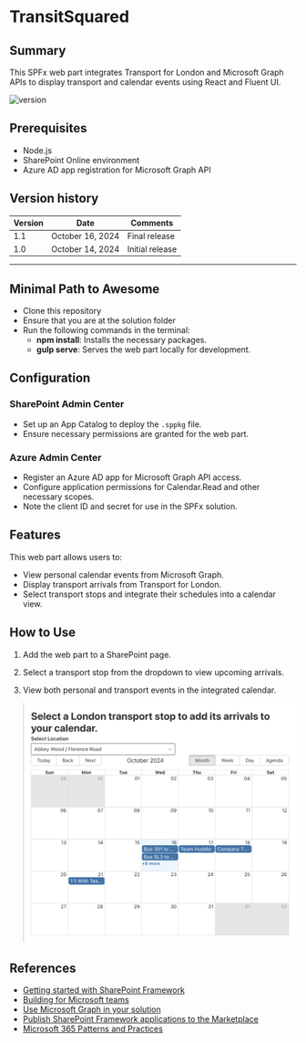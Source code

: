 # TransitSquared

## Summary

This SPFx web part integrates Transport for London and Microsoft Graph APIs to display transport and calendar events using React and Fluent UI.

![version](https://img.shields.io/badge/version-1.20.0-green.svg)

## Prerequisites

- Node.js
- SharePoint Online environment
- Azure AD app registration for Microsoft Graph API

## Version history

| Version | Date             | Comments        |
| ------- | ---------------- | --------------- |
| 1.1     | October 16, 2024 | Final release   |
| 1.0     | October 14, 2024 | Initial release |

---

## Minimal Path to Awesome

- Clone this repository
- Ensure that you are at the solution folder
- Run the following commands in the terminal:
  - **npm install**: Installs the necessary packages.
  - **gulp serve**: Serves the web part locally for development.

## Configuration

### SharePoint Admin Center

- Set up an App Catalog to deploy the `.sppkg` file.
- Ensure necessary permissions are granted for the web part.

### Azure Admin Center

- Register an Azure AD app for Microsoft Graph API access.
- Configure application permissions for Calendar.Read and other necessary scopes.
- Note the client ID and secret for use in the SPFx solution.

## Features

This web part allows users to:

- View personal calendar events from Microsoft Graph.
- Display transport arrivals from Transport for London.
- Select transport stops and integrate their schedules into a calendar view.

## How to Use

1. Add the web part to a SharePoint page.
2. Select a transport stop from the dropdown to view upcoming arrivals.
3. View both personal and transport events in the integrated calendar.

   ![Feature Screenshot](./assets/TransportArrivalsScreenshot.png)

## References

- [Getting started with SharePoint Framework](https://docs.microsoft.com/en-us/sharepoint/dev/spfx/set-up-your-developer-tenant)
- [Building for Microsoft teams](https://docs.microsoft.com/en-us/sharepoint/dev/spfx/build-for-teams-overview)
- [Use Microsoft Graph in your solution](https://docs.microsoft.com/en-us/sharepoint/dev/spfx/web-parts/get-started/using-microsoft-graph-apis)
- [Publish SharePoint Framework applications to the Marketplace](https://docs.microsoft.com/en-us/sharepoint/dev/spfx/publish-to-marketplace-overview)
- [Microsoft 365 Patterns and Practices](https://aka.ms/m365pnp)